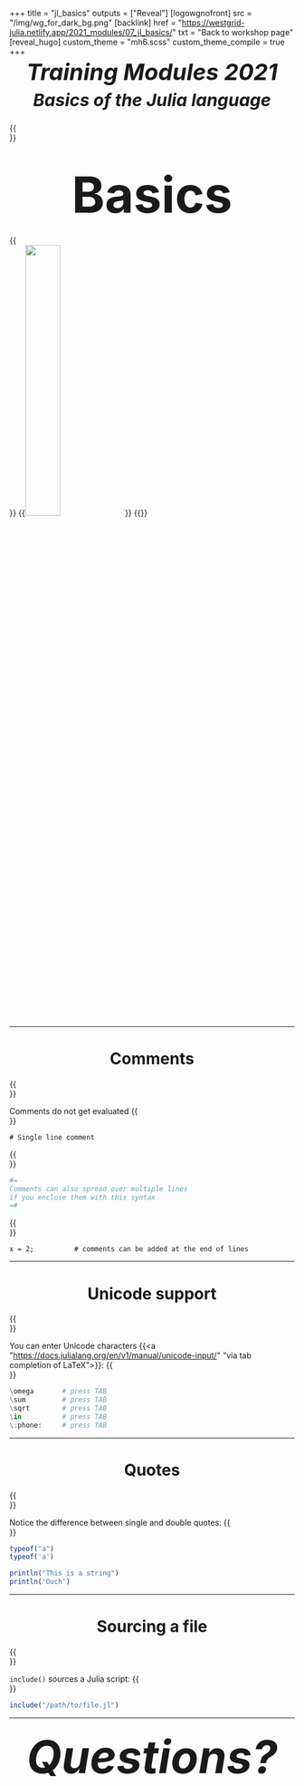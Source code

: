 +++
title = "jl_basics"
outputs = ["Reveal"]
[logowgnofront]
src = "/img/wg_for_dark_bg.png"
[backlink]
href = "https://westgrid-julia.netlify.app/2021_modules/07_jl_basics/"
txt = "Back to workshop page"
[reveal_hugo]
custom_theme = "mh6.scss"
custom_theme_compile = true
+++

##### <div style="font-size: 2.5rem; line-height: 1rem"><center>Training Modules 2021</center></div>
##### <div style="font-size: 1.9rem;"><center>Basics of the Julia language</center></div>
{{<br size="4.5">}}
# <span style="font-size: 5.5rem; line-height: 6.6rem"><center>Basics</center></span>
{{<br size="4.5">}}
{{<img src="/img/wg_for_dark_bg.png" title="" width="35%" line-height="rem">}}
{{</img>}}

---

# <center>Comments</center>
{{<br size="2">}}

Comments do not get evaluated
{{<br size="3">}}

```{jl}
# Single line comment
```
{{<br size="3">}}

```jl
#=
Comments can also spread over multiple lines
if you enclose them with this syntax
=#
```
{{<br size="3">}}

```{jl}
x = 2;          # comments can be added at the end of lines
```

---

# <center>Unicode support</center>
{{<br size="3">}}

You can enter Unicode characters {{<a "https://docs.julialang.org/en/v1/manual/unicode-input/" "via tab completion of LaTeX">}}:
{{<br size="2.5">}}

```jl
\omega		 # press TAB
\sum         # press TAB
\sqrt	     # press TAB
\in          # press TAB
\:phone:     # press TAB
```

---

# <center>Quotes</center>
{{<br size="3">}}

Notice the difference between single and double quotes:
{{<br size="2">}}

```jl
typeof("a")
typeof('a')

println("This is a string")
println('Ouch')
```

---

# <center>Sourcing a file</center>
{{<br size="3">}}

`include()` sources a Julia script:
{{<br size="2">}}

```jl
include("/path/to/file.jl")
```

---

##### <center><span style="font-size: 5rem">Questions?</span></center>
